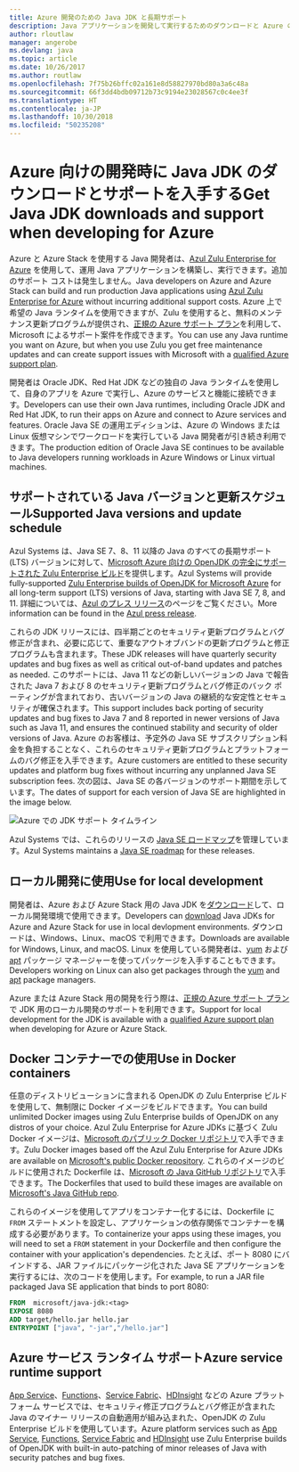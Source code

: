 ```yaml
---
title: Azure 開発のための Java JDK と長期サポート
description: Java アプリケーションを開発して実行するためのダウンロードと Azure のサポートに関する声明。
author: rloutlaw
manager: angerobe
ms.devlang: java
ms.topic: article
ms.date: 10/26/2017
ms.author: routlaw
ms.openlocfilehash: 7f75b26bffc02a161e8d58827970bd80a3a6c48a
ms.sourcegitcommit: 66f3dd4bdb09712b73c9194e23028567c0c4ee3f
ms.translationtype: HT
ms.contentlocale: ja-JP
ms.lasthandoff: 10/30/2018
ms.locfileid: "50235208"
---
```

# <a name="get-java-jdk-downloads-and-support-when-developing-for-azure"></a><span data-ttu-id="65b66-103">Azure 向けの開発時に Java JDK のダウンロードとサポートを入手する</span><span class="sxs-lookup"><span data-stu-id="65b66-103">Get Java JDK downloads and support when developing for Azure</span></span>

<span data-ttu-id="65b66-104">Azure と Azure Stack を使用する Java 開発者は、[Azul Zulu Enterprise for Azure](https://www.azul.com/downloads/azure-only/zulu/) を使用して、運用 Java アプリケーションを構築し、実行できます。追加のサポート コストは発生しません。</span><span class="sxs-lookup"><span data-stu-id="65b66-104">Java developers on Azure and Azure Stack can build and run production Java applications using [Azul Zulu Enterprise for Azure](https://www.azul.com/downloads/azure-only/zulu/) without incurring additional support costs.</span></span> <span data-ttu-id="65b66-105">Azure 上で希望の Java ランタイムを使用できますが、Zulu を使用すると、無料のメンテナンス更新プログラムが提供され、[正規の Azure サポート プラン](https://azure.microsoft.com/support/plans/)を利用して、Microsoft によるサポート案件を作成できます。</span><span class="sxs-lookup"><span data-stu-id="65b66-105">You can use any Java runtime you want on Azure, but when you use Zulu you get free maintenance updates and can create support issues with Microsoft with a  [qualified Azure support plan](https://azure.microsoft.com/support/plans/).</span></span>

<span data-ttu-id="65b66-106">開発者は Oracle JDK、Red Hat JDK などの独自の Java ランタイムを使用して、自身のアプリを Azure で実行し、Azure のサービスと機能に接続できます。</span><span class="sxs-lookup"><span data-stu-id="65b66-106">Developers can use their own Java runtimes, including Oracle JDK and Red Hat JDK, to run their apps on Azure and connect to Azure services and features.</span></span> <span data-ttu-id="65b66-107">Oracle Java SE の運用エディションは、Azure の Windows または Linux 仮想マシンでワークロードを実行している Java 開発者が引き続き利用できます。</span><span class="sxs-lookup"><span data-stu-id="65b66-107">The production edition of Oracle Java SE continues to be available to Java developers running  workloads in Azure Windows or Linux virtual machines.</span></span>

## <a name="supported-java-versions-and-update-schedule"></a><span data-ttu-id="65b66-108">サポートされている Java バージョンと更新スケジュール</span><span class="sxs-lookup"><span data-stu-id="65b66-108">Supported Java versions and update schedule</span></span>

<span data-ttu-id="65b66-109">Azul Systems は、Java SE 7、8、11 以降の Java のすべての長期サポート (LTS) バージョンに対して、[Microsoft Azure 向けの OpenJDK の完全にサポートされた Zulu Enterprise ビルド](https://www.azul.com/downloads/azure-only/zulu/)を提供します。</span><span class="sxs-lookup"><span data-stu-id="65b66-109">Azul Systems will provide fully-supported [Zulu Enterprise builds of OpenJDK for Microsoft Azure](https://www.azul.com/downloads/azure-only/zulu/) for all long-term support (LTS) versions of Java, starting with Java SE 7, 8, and 11.</span></span> <span data-ttu-id="65b66-110">詳細については、[Azul のプレス リリース](https://www.azul.com/press_release/free-java-production-support-for-microsoft-azure-azure-stack)のページをご覧ください。</span><span class="sxs-lookup"><span data-stu-id="65b66-110">More information can be found in the [Azul press release](https://www.azul.com/press_release/free-java-production-support-for-microsoft-azure-azure-stack).</span></span>


<span data-ttu-id="65b66-111">これらの JDK リリースには、四半期ごとのセキュリティ更新プログラムとバグ修正が含まれ、必要に応じて、重要なアウトオブバンドの更新プログラムと修正プログラムも含まれます。</span><span class="sxs-lookup"><span data-stu-id="65b66-111">These JDK releases will have quarterly security updates and bug fixes as well as critical out-of-band updates and patches as needed.</span></span>  <span data-ttu-id="65b66-112">このサポートには、Java 11 などの新しいバージョンの Java で報告された Java 7 および 8 のセキュリティ更新プログラムとバグ修正のバック ポーティングが含まれており、古いバージョンの Java の継続的な安定性とセキュリティが確保されます。</span><span class="sxs-lookup"><span data-stu-id="65b66-112">This support includes back porting of security updates and bug fixes to Java 7 and 8 reported in newer versions of Java such as Java 11, and ensures the continued stability and security of older versions of Java.</span></span>  <span data-ttu-id="65b66-113">Azure のお客様は、予定外の Java SE サブスクリプション料金を負担することなく、これらのセキュリティ更新プログラムとプラットフォームのバグ修正を入手できます。</span><span class="sxs-lookup"><span data-stu-id="65b66-113">Azure customers are entitled to these security updates and platform bug fixes without incurring any unplanned Java SE subscription fees.</span></span> <span data-ttu-id="65b66-114">次の図は、Java SE の各バージョンのサポート期間を示しています。</span><span class="sxs-lookup"><span data-stu-id="65b66-114">The dates of support for each version of Java SE are highlighted in the image below.</span></span>

![Azure での JDK サポート タイムライン](media/azure-jdk-support.png)

<span data-ttu-id="65b66-116">Azul Systems では、これらのリリースの [Java SE ロードマップ](https://www.azul.com/products/azul_support_roadmap/)を管理しています。</span><span class="sxs-lookup"><span data-stu-id="65b66-116">Azul Systems maintains a [Java SE roadmap](https://www.azul.com/products/azul_support_roadmap/) for these releases.</span></span>

## <a name="use-for-local-development"></a><span data-ttu-id="65b66-117">ローカル開発に使用</span><span class="sxs-lookup"><span data-stu-id="65b66-117">Use for local development</span></span> 

<span data-ttu-id="65b66-118">開発者は、Azure および Azure Stack 用の Java JDK を[ダウンロード](https://www.azul.com/downloads/azure-only/zulu/)して、ローカル開発環境で使用できます。</span><span class="sxs-lookup"><span data-stu-id="65b66-118">Developers can [download](https://www.azul.com/downloads/azure-only/zulu/) Java JDKs for Azure and Azure Stack for use in local devlopment environments.</span></span> <span data-ttu-id="65b66-119">ダウンロードは、Windows、Linux、macOS で利用できます。</span><span class="sxs-lookup"><span data-stu-id="65b66-119">Downloads are available for Windows, Linux, and macOS.</span></span> <span data-ttu-id="65b66-120">Linux を使用している開発者は、[yum](https://www.azul.com/downloads/azure-only/zulu/#yum-repo) および [apt](https://www.azul.com/downloads/azure-only/zulu/#apt-repo) パッケージ マネージャーを使ってパッケージを入手することもできます。</span><span class="sxs-lookup"><span data-stu-id="65b66-120">Developers working on Linux can also get packages through the  [yum](https://www.azul.com/downloads/azure-only/zulu/#yum-repo) and [apt](https://www.azul.com/downloads/azure-only/zulu/#apt-repo) package managers.</span></span>

<span data-ttu-id="65b66-121">Azure または Azure Stack 用の開発を行う際は、[正規の Azure サポート プラン](https://azure.microsoft.com/support/plans/)で JDK 用のローカル開発のサポートを利用できます。</span><span class="sxs-lookup"><span data-stu-id="65b66-121">Support for local development for the JDK is available with a [qualified Azure support plan](https://azure.microsoft.com/support/plans/) when developing for Azure or Azure Stack.</span></span>

## <a name="use-in-docker-containers"></a><span data-ttu-id="65b66-122">Docker コンテナーでの使用</span><span class="sxs-lookup"><span data-stu-id="65b66-122">Use in Docker containers</span></span>

<span data-ttu-id="65b66-123">任意のディストリビューションに含まれる OpenJDK の Zulu Enterprise ビルドを使用して、無制限に Docker イメージをビルドできます。</span><span class="sxs-lookup"><span data-stu-id="65b66-123">You can build unlimited Docker images using Zulu Enterprise builds of OpenJDK on any distros of your choice.</span></span> <span data-ttu-id="65b66-124">Azul Zulu Enterprise for Azure JDKs に基づく Zulu Docker イメージは、[Microsoft のパブリック Docker リポジトリ](https://hub.docker.com/r/microsoft/java-jdk/)で入手できます。</span><span class="sxs-lookup"><span data-stu-id="65b66-124">Zulu Docker images based off the Azul Zulu Enterprise for Azure JDKs are available on [Microsoft's public Docker repository](https://hub.docker.com/r/microsoft/java-jdk/).</span></span> <span data-ttu-id="65b66-125">これらのイメージのビルドに使用された Dockerfile は、[Microsoft の Java GitHub リポジトリ](https://github.com/Microsoft/java/tree/master/docker)で入手できます。</span><span class="sxs-lookup"><span data-stu-id="65b66-125">The  Dockerfiles that used to build these images are available on [Microsoft's Java GitHub repo](https://github.com/Microsoft/java/tree/master/docker).</span></span>

<span data-ttu-id="65b66-126">これらのイメージを使用してアプリをコンテナー化するには、Dockerfile に `FROM` ステートメントを設定し、アプリケーションの依存関係でコンテナーを構成する必要があります。</span><span class="sxs-lookup"><span data-stu-id="65b66-126">To containerize your apps using these images, you will need to set a `FROM` statement in your Dockerfile and then configure the container with your application's dependencies.</span></span> <span data-ttu-id="65b66-127">たとえば、ポート 8080 にバインドする、JAR ファイルにパッケージ化された Java SE アプリケーションを実行するには、次のコードを使用します。</span><span class="sxs-lookup"><span data-stu-id="65b66-127">For example, to run a JAR file packaged Java SE application that binds to port 8080:</span></span>

```Dockerfile
FROM  microsoft/java-jdk:<tag>
EXPOSE 8080
ADD target/hello.jar hello.jar
ENTRYPOINT ["java", "-jar","/hello.jar"]
```

## <a name="azure-service-runtime-support"></a><span data-ttu-id="65b66-128">Azure サービス ランタイム サポート</span><span class="sxs-lookup"><span data-stu-id="65b66-128">Azure service runtime support</span></span>

<span data-ttu-id="65b66-129">[App Service](/azure/app-service/containers/)、[Functions](/azure/azure-functions/functions-create-first-java-maven)、[Service Fabric](/azure/service-fabric/)、[HDInsight](/azure/hdinsight/) などの Azure プラットフォーム サービスでは、セキュリティ修正プログラムとバグ修正が含まれた Java のマイナー リリースの自動適用が組み込まれた、OpenJDK の Zulu Enterprise ビルドを使用しています。</span><span class="sxs-lookup"><span data-stu-id="65b66-129">Azure platform services such as [App Service](/azure/app-service/containers/), [Functions](/azure/azure-functions/functions-create-first-java-maven), [Service Fabric](/azure/service-fabric/) and [HDInsight](/azure/hdinsight/)  use Zulu Enterprise builds of OpenJDK with built-in auto-patching of minor releases of Java with security patches and bug fixes.</span></span>